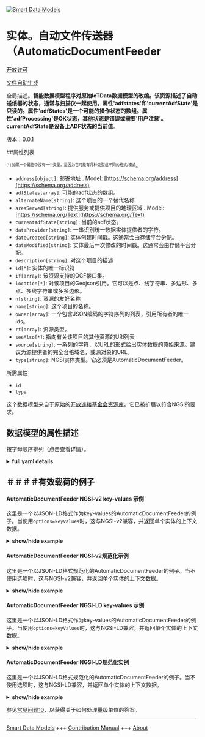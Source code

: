 <!-- 10-Header -->  
[![Smart Data Models](https://smartdatamodels.org/wp-content/uploads/2022/01/SmartDataModels_logo.png "Logo")](https://smartdatamodels.org)  
实体。自动文件传送器（AutomaticDocumentFeeder  
==================================<!-- /10-Header -->  
<!-- 15-License -->  
[开放许可](https://github.com/smart-data-models//dataModel.OCF/blob/master/AutomaticDocumentFeeder/LICENSE.md)  
[文件自动生成](https://docs.google.com/presentation/d/e/2PACX-1vTs-Ng5dIAwkg91oTTUdt8ua7woBXhPnwavZ0FxgR8BsAI_Ek3C5q97Nd94HS8KhP-r_quD4H0fgyt3/pub?start=false&loop=false&delayms=3000#slide=id.gb715ace035_0_60)  
<!-- /15-License -->  
<!-- 20-Description -->  
全局描述。**智能数据模型程序对原始IoTData数据模型的改编。该资源描述了自动送纸器的状态，通常与扫描仪一起使用。属性'adfstates'和'currentAdfState'是只读的。属性'adfStates'是一个可能的操作状态的数组。属性'adfProcessing'是OK状态，其他状态是错误或需要'用户注意'。currentAdfState是设备上ADF状态的当前值**。  
版本：0.0.1  
<!-- /20-Description -->  
<!-- 30-PropertiesList -->  

##属性列表  

<sup><sub>[*] 如果一个属性中没有一个类型，是因为它可能有几种类型或不同的格式/模式</sub></sup>。  
- `address[object]`: 邮寄地址  . Model: [https://schema.org/address](https://schema.org/address)- `adfStates[array]`: 可能的adf状态的数组。  - `alternateName[string]`: 这个项目的一个替代名称  - `areaServed[string]`: 提供服务或提供项目的地理区域  . Model: [https://schema.org/Text](https://schema.org/Text)- `currentAdfState[string]`: 当前的adf状态。  - `dataProvider[string]`: 一串识别统一数据实体提供者的字符。  - `dateCreated[string]`: 实体创建时间戳。这通常会由存储平台分配。  - `dateModified[string]`: 实体最后一次修改的时间戳。这通常会由存储平台分配。  - `description[string]`: 对这个项目的描述  - `id[*]`: 实体的唯一标识符  - `if[array]`: 该资源支持的OCF接口集。  - `location[*]`: 对该项目的Geojson引用。它可以是点、线字符串、多边形、多点、多线字符串或多多边形。  - `n[string]`: 资源的友好名称  - `name[string]`: 这个项目的名称。  - `owner[array]`: 一个包含JSON编码的字符序列的列表，引用所有者的唯一Ids。  - `rt[array]`: 资源类型。  - `seeAlso[*]`: 指向有关该项目的其他资源的URI列表  - `source[string]`: 一系列的字符，以URL的形式给出实体数据的原始来源。建议为源提供者的完全合格域名，或源对象的URL。  - `type[string]`: NGSI实体类型。它必须是AutomaticDocumentFeeder。  <!-- /30-PropertiesList -->  
<!-- 35-RequiredProperties -->  
所需属性  
- `id`  - `type`  <!-- /35-RequiredProperties -->  
<!-- 40-RequiredProperties -->  
这个数据模型来自于原始的[开放连接基金会资源库](https://github.com/openconnectivityfoundation/IoTDataModels)。它已被扩展以符合NGSI的要求。  
<!-- /40-RequiredProperties -->  
<!-- 50-DataModelHeader -->  
## 数据模型的属性描述  
按字母顺序排列（点击查看详情）。  
<!-- /50-DataModelHeader -->  
<!-- 60-ModelYaml -->  
<details><summary><strong>full yaml details</strong></summary>    
```yaml  
AutomaticDocumentFeeder:    
  description: 'Smart Data Models Program adaptation of the original IoTData data Models. This Resource describes the state of an automatic document feeder, typically used with a scanner. The Property ''adfstates'' and ''currentAdfState'' are read only. The Property ''adfStates'' is an array of the possible operational states. The Property ''adfProcessing'' is the OK state, other states are errors or require ''user attention''. The currentAdfState is the current value of the ADF state on the device.'    
  properties:    
    address:    
      description: 'The mailing address'    
      properties:    
        addressCountry:    
          description: 'Property. The country. For example, Spain. Model:''https://schema.org/addressCountry'''    
          type: string    
        addressLocality:    
          description: 'Property. The locality in which the street address is, and which is in the region. Model:''https://schema.org/addressLocality'''    
          type: string    
        addressRegion:    
          description: 'Property. The region in which the locality is, and which is in the country. Model:''https://schema.org/addressRegion'''    
          type: string    
        postOfficeBoxNumber:    
          description: 'Property. The post office box number for PO box addresses. For example, 03578. Model:''https://schema.org/postOfficeBoxNumber'''    
          type: string    
        postalCode:    
          description: 'Property. The postal code. For example, 24004. Model:''https://schema.org/https://schema.org/postalCode'''    
          type: string    
        streetAddress:    
          description: 'Property. The street address. Model:''https://schema.org/streetAddress'''    
          type: string    
      type: object    
      x-ngsi:    
        model: https://schema.org/address    
        type: Property    
    adfStates:    
      description: 'The array of the possible adf states.'    
      items:    
        type: string    
      readOnly: true    
      type: array    
      uniqueItems: true    
      x-ngsi:    
        type: Property    
    alternateName:    
      description: 'An alternative name for this item'    
      type: string    
      x-ngsi:    
        type: Property    
    areaServed:    
      description: 'The geographic area where a service or offered item is provided'    
      type: string    
      x-ngsi:    
        model: https://schema.org/Text    
        type: Property    
    currentAdfState:    
      description: 'The current adf state.'    
      readOnly: true    
      type: string    
      x-ngsi:    
        type: Property    
    dataProvider:    
      description: 'A sequence of characters identifying the provider of the harmonised data entity.'    
      type: string    
      x-ngsi:    
        type: Property    
    dateCreated:    
      description: 'Entity creation timestamp. This will usually be allocated by the storage platform.'    
      format: date-time    
      type: string    
      x-ngsi:    
        type: Property    
    dateModified:    
      description: 'Timestamp of the last modification of the entity. This will usually be allocated by the storage platform.'    
      format: date-time    
      type: string    
      x-ngsi:    
        type: Property    
    description:    
      description: 'A description of this item'    
      type: string    
      x-ngsi:    
        type: Property    
    id:    
      anyOf: &automaticdocumentfeeder_-_properties_-_owner_-_items_-_anyof    
        - description: 'Property. Identifier format of any NGSI entity'    
          maxLength: 256    
          minLength: 1    
          pattern: ^[\w\-\.\{\}\$\+\*\[\]`|~^@!,:\\]+$    
          type: string    
        - description: 'Property. Identifier format of any NGSI entity'    
          format: uri    
          type: string    
      description: 'Unique identifier of the entity'    
      x-ngsi:    
        type: Property    
    if:    
      description: 'The OCF Interface set supported by this Resource.'    
      items:    
        enum:    
          - oic.if.s    
          - oic.if.baseline    
        type: string    
      minItems: 2    
      readOnly: true    
      type: array    
      uniqueItems: true    
      x-ngsi:    
        type: Property    
    location:    
      description: 'Geojson reference to the item. It can be Point, LineString, Polygon, MultiPoint, MultiLineString or MultiPolygon'    
      oneOf:    
        - description: 'GeoProperty. Geojson reference to the item. Point'    
          properties:    
            bbox:    
              items:    
                type: number    
              minItems: 4    
              type: array    
            coordinates:    
              items:    
                type: number    
              minItems: 2    
              type: array    
            type:    
              enum:    
                - Point    
              type: string    
          required:    
            - type    
            - coordinates    
          title: 'GeoJSON Point'    
          type: object    
        - description: 'GeoProperty. Geojson reference to the item. LineString'    
          properties:    
            bbox:    
              items:    
                type: number    
              minItems: 4    
              type: array    
            coordinates:    
              items:    
                items:    
                  type: number    
                minItems: 2    
                type: array    
              minItems: 2    
              type: array    
            type:    
              enum:    
                - LineString    
              type: string    
          required:    
            - type    
            - coordinates    
          title: 'GeoJSON LineString'    
          type: object    
        - description: 'GeoProperty. Geojson reference to the item. Polygon'    
          properties:    
            bbox:    
              items:    
                type: number    
              minItems: 4    
              type: array    
            coordinates:    
              items:    
                items:    
                  items:    
                    type: number    
                  minItems: 2    
                  type: array    
                minItems: 4    
                type: array    
              type: array    
            type:    
              enum:    
                - Polygon    
              type: string    
          required:    
            - type    
            - coordinates    
          title: 'GeoJSON Polygon'    
          type: object    
        - description: 'GeoProperty. Geojson reference to the item. MultiPoint'    
          properties:    
            bbox:    
              items:    
                type: number    
              minItems: 4    
              type: array    
            coordinates:    
              items:    
                items:    
                  type: number    
                minItems: 2    
                type: array    
              type: array    
            type:    
              enum:    
                - MultiPoint    
              type: string    
          required:    
            - type    
            - coordinates    
          title: 'GeoJSON MultiPoint'    
          type: object    
        - description: 'GeoProperty. Geojson reference to the item. MultiLineString'    
          properties:    
            bbox:    
              items:    
                type: number    
              minItems: 4    
              type: array    
            coordinates:    
              items:    
                items:    
                  items:    
                    type: number    
                  minItems: 2    
                  type: array    
                minItems: 2    
                type: array    
              type: array    
            type:    
              enum:    
                - MultiLineString    
              type: string    
          required:    
            - type    
            - coordinates    
          title: 'GeoJSON MultiLineString'    
          type: object    
        - description: 'GeoProperty. Geojson reference to the item. MultiLineString'    
          properties:    
            bbox:    
              items:    
                type: number    
              minItems: 4    
              type: array    
            coordinates:    
              items:    
                items:    
                  items:    
                    items:    
                      type: number    
                    minItems: 2    
                    type: array    
                  minItems: 4    
                  type: array    
                type: array    
              type: array    
            type:    
              enum:    
                - MultiPolygon    
              type: string    
          required:    
            - type    
            - coordinates    
          title: 'GeoJSON MultiPolygon'    
          type: object    
      x-ngsi:    
        type: GeoProperty    
    n:    
      description: 'Friendly name of the Resource'    
      maxLength: 64    
      readOnly: true    
      type: string    
      x-ngsi:    
        type: Property    
    name:    
      description: 'The name of this item.'    
      type: string    
      x-ngsi:    
        type: Property    
    owner:    
      description: 'A List containing a JSON encoded sequence of characters referencing the unique Ids of the owner(s)'    
      items:    
        anyOf: *automaticdocumentfeeder_-_properties_-_owner_-_items_-_anyof    
        description: 'Property. Unique identifier of the entity'    
      type: array    
      x-ngsi:    
        type: Property    
    rt:    
      description: 'The Resource Type.'    
      items:    
        enum:    
          - oic.r.automaticdocumentfeeder    
        maxLength: 64    
        type: string    
      minItems: 1    
      readOnly: true    
      type: array    
      uniqueItems: true    
      x-ngsi:    
        type: Property    
    seeAlso:    
      description: 'list of uri pointing to additional resources about the item'    
      oneOf:    
        - items:    
            format: uri    
            type: string    
          minItems: 1    
          type: array    
        - format: uri    
          type: string    
      x-ngsi:    
        type: Property    
    source:    
      description: 'A sequence of characters giving the original source of the entity data as a URL. Recommended to be the fully qualified domain name of the source provider, or the URL to the source object.'    
      type: string    
      x-ngsi:    
        type: Property    
    type:    
      description: 'NGSI entity type. It has to be AutomaticDocumentFeeder'    
      enum:    
        - AutomaticDocumentFeeder    
      type: string    
      x-ngsi:    
        type: Property    
  required:    
    - id    
    - type    
  type: object    
  x-derived-from: https://github.com/OpenInterConnect/IoTDataModels/blob/master/AutomaticDocumentFeederResURI.swagger.json    
  x-disclaimer: 'Redistribution and use in source and binary forms, with or without modification, are permitted  provided that the license conditions are met. Copyleft (c) 2021 Contributors to Smart Data Models Program'    
  x-license-url: https://github.com/smart-data-models/dataModel.OCF/blob/master/AutomaticDocumentFeeder/LICENSE.md    
  x-model-schema: https://smart-data-models.github.io/dataModel.IoTDataModels/AutomaticDocumentFeeder/schema.json    
  x-model-tags: OCF    
  x-version: 0.0.1    
```  
</details>    
<!-- /60-ModelYaml -->  
<!-- 70-MiddleNotes -->  
<!-- /70-MiddleNotes -->  
<!-- 80-Examples -->  
## ＃＃＃＃有效载荷的例子  
#### AutomaticDocumentFeeder NGSI-v2 key-values 示例  
这里是一个以JSON-LD格式作为key-values的AutomaticDocumentFeeder的例子。当使用`options=keyValues`时，这与NGSI-v2兼容，并返回单个实体的上下文数据。  
<details><summary><strong>show/hide example</strong></summary>    
```json  
{  
  "id": "urn:ngsi-ld:AutomaticDocumentFeeder:id:ZQKU:56184669",  
  "dateCreated": "1976-12-18T06:20:43Z",  
  "dateModified": "1993-01-30T15:42:46Z",  
  "source": "Stock how account owner PM floor. Easy public lead star where such next.",  
  "name": "Black institution since leave remain across. Structure low hand pick TV main end. Seven blue few where author industry some.",  
  "alternateName": "Need cut professional campaign. Anything rest citizen analysis catch significant film. Learn important force consider individual any field specific.",  
  "description": "Second task charge need foot stuff serious. Reflect blue the expect husband. Own require language attention. Participant trouble note three relationship.",  
  "dataProvider": "Game full result head professor. Fine stage response could gas within. Suddenly almost pattern simple wide majority wife manager.",  
  "owner": [  
    "urn:ngsi-ld:AutomaticDocumentFeeder:items:JIZT:98809158",  
    "urn:ngsi-ld:AutomaticDocumentFeeder:items:PLTN:27424383"  
  ],  
  "seeAlso": [  
    "urn:ngsi-ld:AutomaticDocumentFeeder:items:IGAP:14582256",  
    "urn:ngsi-ld:AutomaticDocumentFeeder:items:MLZR:78921517"  
  ],  
  "location": {  
    "type": "Point",  
    "coordinates": [  
      -29.3315105,  
      89.803881  
    ]  
  },  
  "address": {  
    "streetAddress": "Full standard major. Blood seem live son challenge pass.",  
    "addressLocality": "Really fill scientist toward write identify only describe. Always difference difficult option.",  
    "addressRegion": "Also bag challenge against read. Capital wonder enjoy per. Baby structure letter assume contain.",  
    "addressCountry": "Soldier election after kid particular always. Agency decade similar scientist. Collection mother evidence pretty add.",  
    "postalCode": "Truth network two recent. City scene institution represent. Game understand some church interest sort course.",  
    "postOfficeBoxNumber": "Support born few sea family move. He could quite give rule him candidate."  
  },  
  "areaServed": "Future receive among quite price. This seek even mouth character ahead agree. While beat sound that fast particularly business."  
}  
```  
</details>  
#### AutomaticDocumentFeeder NGSI-v2规范化示例  
这里是一个以JSON-LD格式规范化的AutomaticDocumentFeeder的例子。当不使用选项时，这与NGSI-v2兼容，并返回单个实体的上下文数据。  
<details><summary><strong>show/hide example</strong></summary>    
```json  
{  
  "id": {  
    "type": "string",  
    "value": "urn:ngsi-ld:AutomaticDocumentFeeder:id:ZQKU:56184669"  
  },  
  "dateCreated": {  
    "format": "date-time",  
    "type": "string",  
    "value": "1976-12-18T06:20:43Z"  
  },  
  "dateModified": {  
    "format": "date-time",  
    "type": "string",  
    "value": "1993-01-30T15:42:46Z"  
  },  
  "source": {  
    "type": "string",  
    "value": "Stock how account owner PM floor. Easy public lead star where such next."  
  },  
  "name": {  
    "type": "string",  
    "value": "Black institution since leave remain across. Structure low hand pick TV main end. Seven blue few where author industry some."  
  },  
  "alternateName": {  
    "type": "string",  
    "value": "Need cut professional campaign. Anything rest citizen analysis catch significant film. Learn important force consider individual any field specific."  
  },  
  "description": {  
    "type": "string",  
    "value": "Second task charge need foot stuff serious. Reflect blue the expect husband. Own require language attention. Participant trouble note three relationship."  
  },  
  "dataProvider": {  
    "type": "string",  
    "value": "Game full result head professor. Fine stage response could gas within. Suddenly almost pattern simple wide majority wife manager."  
  },  
  "owner": {  
    "type": "array",  
    "value": [  
      "urn:ngsi-ld:AutomaticDocumentFeeder:items:JIZT:98809158",  
      "urn:ngsi-ld:AutomaticDocumentFeeder:items:PLTN:27424383"  
    ]  
  },  
  "seeAlso": {  
    "type": "array",  
    "value": [  
      "urn:ngsi-ld:AutomaticDocumentFeeder:items:IGAP:14582256",  
      "urn:ngsi-ld:AutomaticDocumentFeeder:items:MLZR:78921517"  
    ]  
  },  
  "location": {  
    "type": "object",  
    "value": {  
      "type": "Point",  
      "coordinates": [  
        -29.3315105,  
        89.803881  
      ]  
    }  
  },  
  "address": {  
    "type": "object",  
    "value": {  
      "streetAddress": "Full standard major. Blood seem live son challenge pass.",  
      "addressLocality": "Really fill scientist toward write identify only describe. Always difference difficult option.",  
      "addressRegion": "Also bag challenge against read. Capital wonder enjoy per. Baby structure letter assume contain.",  
      "addressCountry": "Soldier election after kid particular always. Agency decade similar scientist. Collection mother evidence pretty add.",  
      "postalCode": "Truth network two recent. City scene institution represent. Game understand some church interest sort course.",  
      "postOfficeBoxNumber": "Support born few sea family move. He could quite give rule him candidate."  
    }  
  },  
  "areaServed": {  
    "type": "string",  
    "value": "Future receive among quite price. This seek even mouth character ahead agree. While beat sound that fast particularly business."  
  }  
}  
```  
</details>  
#### AutomaticDocumentFeeder NGSI-LD key-values 示例  
这里是一个以JSON-LD格式作为key-values的AutomaticDocumentFeeder的例子。当使用`options=keyValues`时，这与NGSI-LD兼容，并返回单个实体的上下文数据。  
<details><summary><strong>show/hide example</strong></summary>    
```json  
{  
    "id": "urn:ngsi-ld:AutomaticDocumentFeeder:id:ZQKU:56184669",  
    "dateCreated": "1976-12-18T06:20:43Z",  
    "dateModified": "1993-01-30T15:42:46Z",  
    "source": "Stock how account owner PM floor. Easy public lead star where such next.",  
    "name": "Black institution since leave remain across. Structure low hand pick TV main end. Seven blue few where author industry some.",  
    "alternateName": "Need cut professional campaign. Anything rest citizen analysis catch significant film. Learn important force consider individual any field specific.",  
    "description": "Second task charge need foot stuff serious. Reflect blue the expect husband. Own require language attention. Participant trouble note three relationship.",  
    "dataProvider": "Game full result head professor. Fine stage response could gas within. Suddenly almost pattern simple wide majority wife manager.",  
    "owner": [  
        "urn:ngsi-ld:AutomaticDocumentFeeder:items:JIZT:98809158",  
        "urn:ngsi-ld:AutomaticDocumentFeeder:items:PLTN:27424383"  
    ],  
    "seeAlso": [  
        "urn:ngsi-ld:AutomaticDocumentFeeder:items:IGAP:14582256",  
        "urn:ngsi-ld:AutomaticDocumentFeeder:items:MLZR:78921517"  
    ],  
    "location": {  
        "type": "Point",  
        "coordinates": [  
            -29.3315105,  
            89.803881  
        ]  
    },  
    "address": {  
        "streetAddress": "Full standard major. Blood seem live son challenge pass.",  
        "addressLocality": "Really fill scientist toward write identify only describe. Always difference difficult option.",  
        "addressRegion": "Also bag challenge against read. Capital wonder enjoy per. Baby structure letter assume contain.",  
        "addressCountry": "Soldier election after kid particular always. Agency decade similar scientist. Collection mother evidence pretty add.",  
        "postalCode": "Truth network two recent. City scene institution represent. Game understand some church interest sort course.",  
        "postOfficeBoxNumber": "Support born few sea family move. He could quite give rule him candidate."  
    },  
    "areaServed": "Future receive among quite price. This seek even mouth character ahead agree. While beat sound that fast particularly business.",  
    "@context": [  
        "https://smartdatamodels.org/context.jsonld",  
        "https://raw.githubusercontent.com/smart-data-models/dataModel.OCF/master/context.jsonld"  
    ]  
}  
```  
</details>  
#### AutomaticDocumentFeeder NGSI-LD规范化实例  
这里是一个以JSON-LD格式规范化的AutomaticDocumentFeeder的例子。当不使用选项时，这与NGSI-LD兼容，并返回单个实体的上下文数据。  
<details><summary><strong>show/hide example</strong></summary>    
```json  
{  
    "id": "urn:ngsi-ld:AutomaticDocumentFeeder:id:IUVF:43770942",  
    "dateCreated": {  
        "type": "Property",  
        "value": {  
            "@type": "DateTime",  
            "@value": "2022-01-16T06:44:54Z"  
        }  
    },  
    "dateModified": {  
        "type": "Property",  
        "value": {  
            "@type": "DateTime",  
            "@value": "1989-10-01T00:48:43Z"  
        }  
    },  
    "source": {  
        "type": "Property",  
        "value": "Ever total along choice miss industry."  
    },  
    "name": {  
        "type": "Property",  
        "value": "Fill not worry of drug child."  
    },  
    "alternateName": {  
        "type": "Property",  
        "value": "Enter be data. Task add rather surface through event cover. Against like reach process cell this."  
    },  
    "description": {  
        "type": "Property",  
        "value": "Public must along name purpose explain. None green nation before give new tend."  
    },  
    "dataProvider": {  
        "type": "Property",  
        "value": "Grow amount cut believe. Guess street scene summer kid simple project. It investment smile bit wife beyond."  
    },  
    "owner": {  
        "type": "Property",  
        "value": [  
            "urn:ngsi-ld:AutomaticDocumentFeeder:items:XFLV:89902711",  
            "urn:ngsi-ld:AutomaticDocumentFeeder:items:BXLH:66680147"  
        ]  
    },  
    "seeAlso": {  
        "type": "Property",  
        "value": [  
            "urn:ngsi-ld:AutomaticDocumentFeeder:items:IFQO:59716788"  
        ]  
    },  
    "location": {  
        "type": "Property",  
        "value": {  
            "type": "Point",  
            "coordinates": [  
                -36.977523,  
                -32.719309  
            ]  
        }  
    },  
    "address": {  
        "type": "Property",  
        "value": {  
            "streetAddress": "Speech save leader guy. Table without church western. Color hour represent outside.",  
            "addressLocality": "Serve owner court remain.",  
            "addressRegion": "Fish in simple eat too space reduce. Skill social three phone coach local out point. Sea series official sister benefit radio cup.",  
            "addressCountry": "Current something after enough human population. Message oil career present day when. Money often interest hand rather question.",  
            "postalCode": "Home add modern maintain local. Rise grow sit close beyond enter. Different attention garden push.",  
            "postOfficeBoxNumber": "Customer suggest enter specific event involve learn interest. Month standard myself maintain provide three."  
        }  
    },  
    "areaServed": {  
        "type": "Property",  
        "value": "Child significant sing nice his establish beat. Include eight allow determine work. Know perform arm within inside police."  
    },  
    "@context": [  
        "https://smartdatamodels.org/context.jsonld",  
        "https://raw.githubusercontent.com/smart-data-models/dataModel.OCF/master/context.jsonld"  
    ]  
}  
```  
</details><!-- /80-Examples -->  
<!-- 90-FooterNotes -->  
<!-- /90-FooterNotes -->  
<!-- 95-Units -->  
参见[常见问题10](https://smartdatamodels.org/index.php/faqs/)，以获得关于如何处理量级单位的答案。  
<!-- /95-Units -->  
<!-- 97-LastFooter -->  
---  
[Smart Data Models](https://smartdatamodels.org) +++ [Contribution Manual](https://bit.ly/contribution_manual) +++ [About](https://bit.ly/Introduction_SDM)<!-- /97-LastFooter -->  
